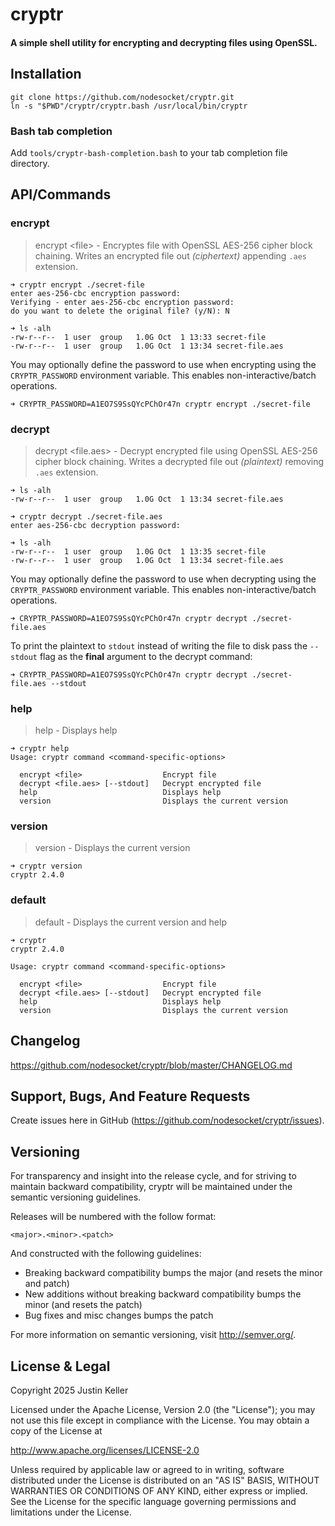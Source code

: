 # cryptr

#### A simple shell utility for encrypting and decrypting files using OpenSSL.

## Installation

```
git clone https://github.com/nodesocket/cryptr.git
ln -s "$PWD"/cryptr/cryptr.bash /usr/local/bin/cryptr
```

### Bash tab completion

Add `tools/cryptr-bash-completion.bash` to your tab completion file directory.

## API/Commands

### encrypt

> encrypt \<file\> - Encryptes file with OpenSSL AES-256 cipher block chaining. Writes an encrypted file out *(ciphertext)* appending `.aes` extension.

```
➜ cryptr encrypt ./secret-file
enter aes-256-cbc encryption password:
Verifying - enter aes-256-cbc encryption password:
do you want to delete the original file? (y/N): N
```

```
➜ ls -alh
-rw-r--r--  1 user  group   1.0G Oct  1 13:33 secret-file
-rw-r--r--  1 user  group   1.0G Oct  1 13:34 secret-file.aes
```

You may optionally define the password to use when encrypting using the `CRYPTR_PASSWORD` environment variable. This enables non-interactive/batch operations.

```
➜ CRYPTR_PASSWORD=A1EO7S9SsQYcPChOr47n cryptr encrypt ./secret-file
```

### decrypt

> decrypt \<file.aes\> - Decrypt encrypted file using OpenSSL AES-256 cipher block chaining. Writes a decrypted file out *(plaintext)* removing `.aes` extension.

```
➜ ls -alh
-rw-r--r--  1 user  group   1.0G Oct  1 13:34 secret-file.aes
```

```
➜ cryptr decrypt ./secret-file.aes
enter aes-256-cbc decryption password:
```

```
➜ ls -alh
-rw-r--r--  1 user  group   1.0G Oct  1 13:35 secret-file
-rw-r--r--  1 user  group   1.0G Oct  1 13:34 secret-file.aes
```

You may optionally define the password to use when decrypting using the `CRYPTR_PASSWORD` environment variable. This enables non-interactive/batch operations.

```
➜ CRYPTR_PASSWORD=A1EO7S9SsQYcPChOr47n cryptr decrypt ./secret-file.aes
```

To print the plaintext to `stdout` instead of writing the file to disk pass the `--stdout` flag as the **final** argument to the decrypt command:

```
➜ CRYPTR_PASSWORD=A1EO7S9SsQYcPChOr47n cryptr decrypt ./secret-file.aes --stdout
```

### help

> help - Displays help

```
➜ cryptr help
Usage: cryptr command <command-specific-options>

  encrypt <file>                  Encrypt file
  decrypt <file.aes> [--stdout]   Decrypt encrypted file
  help                            Displays help
  version                         Displays the current version

```

### version

> version - Displays the current version

```
➜ cryptr version
cryptr 2.4.0
```

### default

> default - Displays the current version and help

```
➜ cryptr
cryptr 2.4.0

Usage: cryptr command <command-specific-options>

  encrypt <file>                  Encrypt file
  decrypt <file.aes> [--stdout]   Decrypt encrypted file
  help                            Displays help
  version                         Displays the current version

```

## Changelog

https://github.com/nodesocket/cryptr/blob/master/CHANGELOG.md

## Support, Bugs, And Feature Requests

Create issues here in GitHub (https://github.com/nodesocket/cryptr/issues).

## Versioning

For transparency and insight into the release cycle, and for striving to maintain backward compatibility, cryptr will be maintained under the semantic versioning guidelines.

Releases will be numbered with the follow format:

`<major>.<minor>.<patch>`

And constructed with the following guidelines:

+ Breaking backward compatibility bumps the major (and resets the minor and patch)
+ New additions without breaking backward compatibility bumps the minor (and resets the patch)
+ Bug fixes and misc changes bumps the patch

For more information on semantic versioning, visit http://semver.org/.

## License & Legal

Copyright 2025 Justin Keller

Licensed under the Apache License, Version 2.0 (the "License");
you may not use this file except in compliance with the License.
You may obtain a copy of the License at

http://www.apache.org/licenses/LICENSE-2.0

Unless required by applicable law or agreed to in writing, software
distributed under the License is distributed on an "AS IS" BASIS,
WITHOUT WARRANTIES OR CONDITIONS OF ANY KIND, either express or implied.
See the License for the specific language governing permissions and
limitations under the License.
